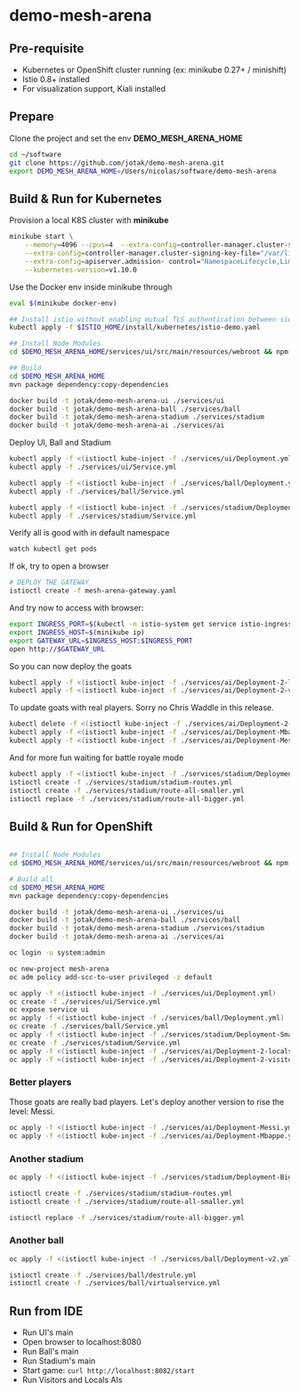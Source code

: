 # demo-mesh-arena

## Pre-requisite

- Kubernetes or OpenShift cluster running (ex: minikube 0.27+ / minishift)
- Istio 0.8+ installed 
- For visualization support, Kiali installed

## Prepare

Clone the project and set the env **DEMO_MESH_ARENA_HOME**
```bash
cd ~/software
git clone https://github.com/jotak/demo-mesh-arena.git
export DEMO_MESH_ARENA_HOME=/Users/nicolas/software/demo-mesh-arena
```

## Build & Run for Kubernetes

Provision a local K8S cluster with **minikube**

```bash
minikube start \
    --memory=4096 --cpus=4  --extra-config=controller-manager.cluster-signing-cert-file="/var/lib/localkube/certs/ca.crt" \
    --extra-config=controller-manager.cluster-signing-key-file="/var/lib/localkube/certs/ca.key" \
    --extra-config=apiserver.admission- control="NamespaceLifecycle,LimitRanger,ServiceAccount,PersistentVolumeLabel,DefaultStorageClass,DefaultTolerationSeconds,MutatingAdmissionWebhook,ValidatingAdmissionWebhook,ResourceQuota" \
    --kubernetes-version=v1.10.0
```

Use the Docker env inside minikube through
```bash
eval $(minikube docker-env)

## Install istio without enabling mutual TLS authentication between sidecars
kubectl apply -f $ISTIO_HOME/install/kubernetes/istio-demo.yaml

## Install Node Modules
cd $DEMO_MESH_ARENA_HOME/services/ui/src/main/resources/webroot && npm install

## Build 
cd $DEMO_MESH_ARENA_HOME
mvn package dependency:copy-dependencies

docker build -t jotak/demo-mesh-arena-ui ./services/ui
docker build -t jotak/demo-mesh-arena-ball ./services/ball
docker build -t jotak/demo-mesh-arena-stadium ./services/stadium
docker build -t jotak/demo-mesh-arena-ai ./services/ai
```

Deploy UI, Ball and Stadium

```bash
kubectl apply -f <(istioctl kube-inject -f ./services/ui/Deployment.yml)
kubectl apply -f ./services/ui/Service.yml

kubectl apply -f <(istioctl kube-inject -f ./services/ball/Deployment.yml)
kubectl apply -f ./services/ball/Service.yml

kubectl apply -f <(istioctl kube-inject -f ./services/stadium/Deployment-Smaller.yml)
kubectl apply -f ./services/stadium/Service.yml
```

Verify all is good with in default namespace
```bash
watch kubectl get pods
```

If ok, try to open a browser
```bash
# DEPLOY THE GATEWAY
istioctl create -f mesh-arena-gateway.yaml
```

And try now to access with browser:
```bash
export INGRESS_PORT=$(kubectl -n istio-system get service istio-ingressgateway -o jsonpath='{.spec.ports[?(@.name=="http")].nodePort}')
export INGRESS_HOST=$(minikube ip)
export GATEWAY_URL=$INGRESS_HOST:$INGRESS_PORT
open http://$GATEWAY_URL
```

So you can now deploy the goats
```bash
kubectl apply -f <(istioctl kube-inject -f ./services/ai/Deployment-2-locals.yml)
kubectl apply -f <(istioctl kube-inject -f ./services/ai/Deployment-2-visitors.yml)
```

To update goats with real players. Sorry no Chris Waddle in this release.
```bash
kubectl delete -f <(istioctl kube-inject -f ./services/ai/Deployment-2-locals.yml)
kubectl apply -f <(istioctl kube-inject -f ./services/ai/Deployment-Mbappe.yml)
kubectl apply -f <(istioctl kube-inject -f ./services/ai/Deployment-Messi.yml)
```

And for more fun waiting for battle royale mode
```bash
kubectl apply -f <(istioctl kube-inject -f ./services/stadium/Deployment-Bigger.yml
istioctl create -f ./services/stadium/stadium-routes.yml
istioctl create -f ./services/stadium/route-all-smaller.yml
istioctl replace -f ./services/stadium/route-all-bigger.yml
```

## Build & Run for OpenShift

```bash

## Install Node Modules
cd $DEMO_MESH_ARENA_HOME/services/ui/src/main/resources/webroot && npm install

# Build all
cd $DEMO_MESH_ARENA_HOME
mvn package dependency:copy-dependencies

docker build -t jotak/demo-mesh-arena-ui ./services/ui
docker build -t jotak/demo-mesh-arena-ball ./services/ball
docker build -t jotak/demo-mesh-arena-stadium ./services/stadium
docker build -t jotak/demo-mesh-arena-ai ./services/ai

oc login -u system:admin

oc new-project mesh-arena
oc adm policy add-scc-to-user privileged -z default

oc apply -f <(istioctl kube-inject -f ./services/ui/Deployment.yml)
oc create -f ./services/ui/Service.yml
oc expose service ui
oc apply -f <(istioctl kube-inject -f ./services/ball/Deployment.yml)
oc create -f ./services/ball/Service.yml
oc apply -f <(istioctl kube-inject -f ./services/stadium/Deployment-Smaller.yml)
oc create -f ./services/stadium/Service.yml
oc apply -f <(istioctl kube-inject -f ./services/ai/Deployment-2-locals.yml)
oc apply -f <(istioctl kube-inject -f ./services/ai/Deployment-2-visitors.yml)

```


### Better players

Those goats are really bad players. Let's deploy another version to rise the level: Messi.

```bash
oc apply -f <(istioctl kube-inject -f ./services/ai/Deployment-Messi.yml)
oc apply -f <(istioctl kube-inject -f ./services/ai/Deployment-Mbappe.yml)
```

### Another stadium

```bash
oc apply -f <(istioctl kube-inject -f ./services/stadium/Deployment-Bigger.yml)

istioctl create -f ./services/stadium/stadium-routes.yml
istioctl create -f ./services/stadium/route-all-smaller.yml

istioctl replace -f ./services/stadium/route-all-bigger.yml
```

### Another ball

```bash
oc apply -f <(istioctl kube-inject -f ./services/ball/Deployment-v2.yml)

istioctl create -f ./services/ball/destrule.yml
istioctl create -f ./services/ball/virtualservice.yml
```

## Run from IDE

- Run UI's main
- Open browser to localhost:8080
- Run Ball's main
- Run Stadium's main
- Start game: ```curl http://localhost:8082/start```
- Run Visitors and Locals AIs
